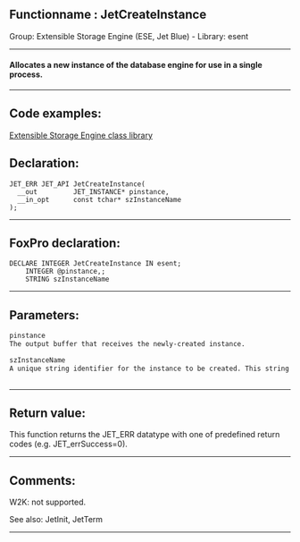 <link rel="stylesheet" type="text/css" href="../../css/win32api.css">  
<link rel="stylesheet" href="https://cdnjs.cloudflare.com/ajax/libs/font-awesome/4.7.0/css/font-awesome.min.css">

## Functionname : JetCreateInstance
Group: Extensible Storage Engine (ESE, Jet Blue) - Library: esent    
***  


#### Allocates a new instance of the database engine for use in a single process.
***  


## Code examples:
[Extensible Storage Engine class library](../../samples/sample_532.md)  

## Declaration:
```foxpro  
JET_ERR JET_API JetCreateInstance(
  __out         JET_INSTANCE* pinstance,
  __in_opt      const tchar* szInstanceName
);  
```  
***  


## FoxPro declaration:
```foxpro  
DECLARE INTEGER JetCreateInstance IN esent;
	INTEGER @pinstance,;
	STRING szInstanceName  
```  
***  


## Parameters:
```txt  
pinstance
The output buffer that receives the newly-created instance.

szInstanceName
A unique string identifier for the instance to be created. This string must be unique within a given process hosting the database engine.
  
```  
***  


## Return value:
This function returns the JET_ERR datatype with one of predefined return codes (e.g. JET_errSuccess=0).  
***  


## Comments:
W2K: not supported.  
  
See also: JetInit, JetTerm   
  
***  

